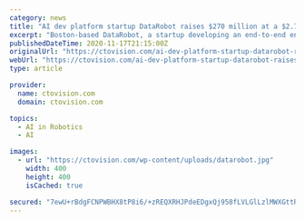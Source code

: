 ```yaml
---
category: news
title: "AI dev platform startup DataRobot raises $270 million at a $2.7 billion valuation"
excerpt: "Boston-based DataRobot, a startup developing an end-to-end enterprise AI platform, today raised $270 million in an equity funding round led by Altimeter Capital. DataRobot says the pre-IPO round — which included new and existing investors T. Rowe Price ..."
publishedDateTime: 2020-11-17T21:15:00Z
originalUrl: "https://ctovision.com/ai-dev-platform-startup-datarobot-raises-270-million-at-a-2-7-billion-valuation/"
webUrl: "https://ctovision.com/ai-dev-platform-startup-datarobot-raises-270-million-at-a-2-7-billion-valuation/"
type: article

provider:
  name: ctovision.com
  domain: ctovision.com

topics:
  - AI in Robotics
  - AI

images:
  - url: "https://ctovision.com/wp-content/uploads/datarobot.jpg"
    width: 400
    height: 400
    isCached: true

secured: "7ewU+rBdgFCNPWBHX8tP8i6/+zREQXRHJPdeEDgxQj958fLVLGlLzlMWXGttRTQUodHakEIXk1vTgXeuIwj2szu+7+ALdU9mV8rCt32xG2iHO8MnnKHvQPHsZZWihI4FiDCzoI4473YzXdgB9Pc7ieLyQ+m7wQ5IUOsiEPl4gxNaIv+W78+0T2KErp1k6pAjEAo8OVKv3milBEct21XJG1mvioJiscdKZNHF7aNFJ+bsdr7/DSUKSbxhZGnQZ6svlyirVh14OqJmVUFvbzObg1n8sqKPEgdPUI3iown/JuM7V49Y0Nnqbq5rczwjIZLUDJY3D3rZVd9D5qGpxsFqiLlgSstmJT6BqUVCK4JqmdU=;fDjAzDC/8NtSussT35lDQw=="
---
```


